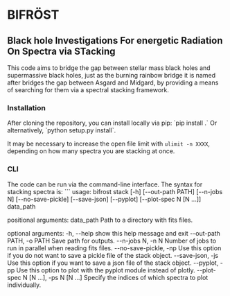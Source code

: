 <h1>BIFR&#xd6;ST</h1>
<h2>Black hole Investigations For energetic Radiation On Spectra via STacking</h2>

This code aims to bridge the gap between stellar mass black holes and supermassive
black holes, just as the burning rainbow bridge it is named after bridges the gap
between Asgard and Midgard, by providing a means of searching for them via a
spectral stacking framework.

<h3>Installation</h3>
After cloning the repository, you can install locally via pip: `pip install .`
Or alternatively, `python setup.py install`.

It may be necessary to increase the open file limit with `ulimit -n XXXX`, depending
on how many spectra you are stacking at once.

<h3>CLI</h3>
The code can be run via the command-line interface.  The syntax for stacking spectra is:
```
usage: bifrost stack [-h] [--out-path PATH] [--n-jobs N] [--no-save-pickle] [--save-json] [--pyplot] [--plot-spec N [N ...]]
                     data_path

positional arguments:
  data_path             Path to a directory with fits files.

optional arguments:
  -h, --help            show this help message and exit
  --out-path PATH, -o PATH
                        Save path for outputs.
  --n-jobs N, -n N      Number of jobs to run in parallel when reading fits files.
  --no-save-pickle, -np
                        Use this option if you do not want to save a pickle file of the stack object.
  --save-json, -js      Use this option if you want to save a json file of the stack object.
  --pyplot, -pp         Use this option to plot with the pyplot module instead of plotly.
  --plot-spec N [N ...], -ps N [N ...]
                        Specify the indices of which spectra to plot individually.
```

